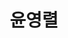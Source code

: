---
layout: hubs
key: Q496634
title: 윤영렬
name: 윤영렬
description: 대한제국과 일제강점기의 군인 겸 정치가
score: 0.017478121576688335
degree: 9
---